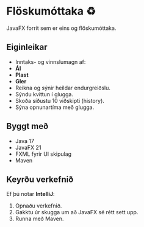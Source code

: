 # Flöskumóttaka ♻️

JavaFX forrit sem er eins og flöskumóttaka.

## Eiginleikar

- Inntaks- og vinnslumagn af:
 - **Ál**
 - **Plast**
 - **Gler**
- Reikna og sýnir heildar endurgreiðslu.
- Sýndu kvittun í glugga.
- Skoða síðustu 10 viðskipti (history).
- Sýna opnunartíma með glugga.

## Byggt með

- Java 17
- JavaFX 21
- FXML fyrir UI skipulag
- Maven

## Keyrðu verkefnið

Ef þú notar **IntelliJ**:

1. Opnaðu verkefnið.
2. Gakktu úr skugga um að JavaFX sé rétt sett upp.
3. Runna með Maven.
